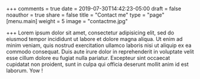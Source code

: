 +++
comments = true
date = 2019-07-30T14:42:23-05:00
draft = false
noauthor = true
share = false
title = "Contact me"
type = "page"
[menu.main]
weight = 5
image = "contactme.jpg"

+++
Lorem ipsum dolor sit amet, consectetur adipisicing elit, sed do eiusmod
tempor incididunt ut labore et dolore magna aliqua. Ut enim ad minim veniam,
quis nostrud exercitation ullamco laboris nisi ut aliquip ex ea commodo
consequat. Duis aute irure dolor in reprehenderit in voluptate velit esse
cillum dolore eu fugiat nulla pariatur. Excepteur sint occaecat cupidatat non
proident, sunt in culpa qui officia deserunt mollit anim id est laborum. Yow !